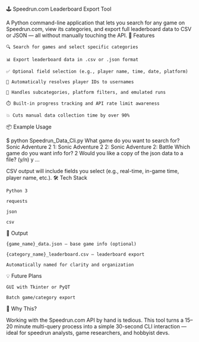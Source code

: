 🕹️ Speedrun.com Leaderboard Export Tool

A Python command-line application that lets you search for any game on Speedrun.com, view its categories, and export full leaderboard data to CSV or JSON — all without manually touching the API.
🚀 Features

    🔍 Search for games and select specific categories

    📊 Export leaderboard data in .csv or .json format

    ✅ Optional field selection (e.g., player name, time, date, platform)

    🧠 Automatically resolves player IDs to usernames

    🔄 Handles subcategories, platform filters, and emulated runs

    ⏱️ Built-in progress tracking and API rate limit awareness

    💥 Cuts manual data collection time by over 90%

📦 Example Usage

$ python Speedrun_Data_Cli.py
What game do you want to search for? Sonic Adventure 2
1: Sonic Adventure 2
2: Sonic Adventure 2: Battle
Which game do you want info for? 2
Would you like a copy of the json data to a file? (y/n) y
...

CSV output will include fields you select (e.g., real-time, in-game time, player name, etc.).
🛠️ Tech Stack

    Python 3

    requests

    json

    csv

📁 Output

    {game_name}_data.json — base game info (optional)

    {category_name}_leaderboard.csv — leaderboard export

    Automatically named for clarity and organization

💡 Future Plans

    GUI with Tkinter or PyQT

    Batch game/category export


🧠 Why This?

Working with the Speedrun.com API by hand is tedious. This tool turns a 15–20 minute multi-query process into a simple 30-second CLI interaction — ideal for speedrun analysts, game researchers, and hobbyist devs.
